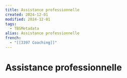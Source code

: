 ```yaml
---
title: Assistance professionnelle
created: 2024-12-01
modified: 2024-12-01
tags:
  - TBSMetadata
alias: Assistance professionnelle
french:
  - "[[3397 Coaching]]"
---
```

# Assistance professionnelle
